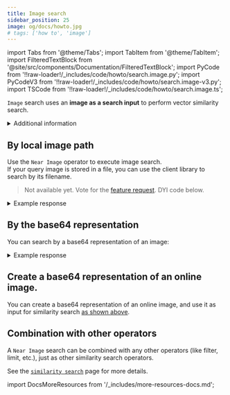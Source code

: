 ```yaml
---
title: Image search
sidebar_position: 25
image: og/docs/howto.jpg
# tags: ['how to', 'image']
---
```


import Tabs from '@theme/Tabs';
import TabItem from '@theme/TabItem';
import FilteredTextBlock from '@site/src/components/Documentation/FilteredTextBlock';
import PyCode from '!!raw-loader!/_includes/code/howto/search.image.py';
import PyCodeV3 from '!!raw-loader!/_includes/code/howto/search.image-v3.py';
import TSCode from '!!raw-loader!/_includes/code/howto/search.image.ts';

`Image` search uses an **image as a search input** to perform vector similarity search.

<details>
  <summary>
    Additional information
  </summary>

**Configure image search**

To use images as search inputs, configure an image vectorizer [module](../configuration/modules.md) for your collection.

For details, see the modules reference page:

- [img2vec-neural](/developers/weaviate/modules/retriever-vectorizer-modules/img2vec-neural.md)
- [multi2vec-clip](/developers/weaviate/modules/retriever-vectorizer-modules/multi2vec-clip.md)
- [multi2vec-bind](/developers/weaviate/modules/retriever-vectorizer-modules/multi2vec-bind.md)
 
</details>

## By local image path

Use the `Near Image` operator to execute image search.<br/>
If your query image is stored in a file, you can use the client library to search by its filename.

<Tabs groupId="languages">
  <TabItem value="py" label="Python (v4)">
    <FilteredTextBlock
      text={PyCode}
      startMarker="# START ImageFileSearch"
      endMarker="# END ImageFileSearch"
      language="py"
    />
  </TabItem>

  <TabItem value="py3" label="Python (v3)">
    <FilteredTextBlock
      text={PyCodeV3}
      startMarker="# START ImageFileSearch"
      endMarker="# END ImageFileSearch"
      language="py"
    />
  </TabItem>

  <TabItem value="js" label="JavaScript/TypeScript">

  > Not available yet. Vote for the [feature request](https://github.com/weaviate/typescript-client/issues/65). DYI code below.

  <FilteredTextBlock
    text={TSCode}
    startMarker="// START ImageFileSearch"
    endMarker="// END ImageFileSearch"
    language="ts"
  />

  </TabItem>
</Tabs>

<details>
  <summary>Example response</summary>

  <FilteredTextBlock
    text={PyCode}
    startMarker="# START Expected base64 results"
    endMarker="# END Expected base64 results"
    language="json"
  />

</details>


## By the base64 representation

You can search by a base64 representation of an image:

<Tabs groupId="languages">
  <TabItem value="py" label="Python (v4)">
    <FilteredTextBlock
      text={PyCode}
      startMarker="# START search with base64"
      endMarker="# END search with base64"
      language="py"
    />
  </TabItem>

  <TabItem value="py3" label="Python (v3)">
    <FilteredTextBlock
      text={PyCodeV3}
      startMarker="# START search with base64"
      endMarker="# END search with base64"
      language="py"
    />
  </TabItem>

  <TabItem value="js" label="JavaScript/TypeScript">
    <FilteredTextBlock
      text={TSCode}
      startMarker="// START search with base64"
      endMarker="// END search with base64"
      language="ts"
    />
  </TabItem>
</Tabs>


<details>
  <summary>Example response</summary>

  <FilteredTextBlock
    text={PyCode}
    startMarker="# START Expected base64 results"
    endMarker="# END Expected base64 results"
    language="json"
  />

</details>

## Create a base64 representation of an online image.

You can create a base64 representation of an online image, and use it as input for similarity search [as shown above](#by-the-base64-representation).

<Tabs groupId="languages">
  <TabItem value="py" label="Python">
    <FilteredTextBlock
      text={PyCode}
      startMarker="# START helper base64 functions"
      endMarker="# END helper base64 functions"
      language="py"
    />
  </TabItem>
  <TabItem value="js" label="JavaScript/TypeScript">
    <FilteredTextBlock
      text={TSCode}
      startMarker="// START helper base64 functions"
      endMarker="// END helper base64 functions"
      language="js"
    />
  </TabItem>
</Tabs>


## Combination with other operators

A `Near Image` search can be combined with any other operators (like filter, limit, etc.), just as other similarity search operators.

See the [`similarity search`](./similarity.md) page for more details.

import DocsMoreResources from '/_includes/more-resources-docs.md';

<DocsMoreResources />
